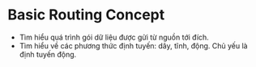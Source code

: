 # Basic Routing Concept

- Tìm hiểu quá trình gói dữ liệu được gửi từ nguồn tới đích. 
- Tìm hiểu về các phương thức định tuyến: dây, tĩnh, động. Chủ yếu là định tuyến động. 

